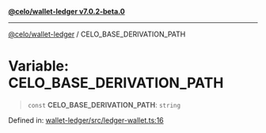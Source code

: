 [**@celo/wallet-ledger v7.0.2-beta.0**](../README.md)

***

[@celo/wallet-ledger](../README.md) / CELO\_BASE\_DERIVATION\_PATH

# Variable: CELO\_BASE\_DERIVATION\_PATH

> `const` **CELO\_BASE\_DERIVATION\_PATH**: `string`

Defined in: [wallet-ledger/src/ledger-wallet.ts:16](https://github.com/celo-org/developer-tooling/blob/master/packages/sdk/wallets/wallet-ledger/src/ledger-wallet.ts#L16)
